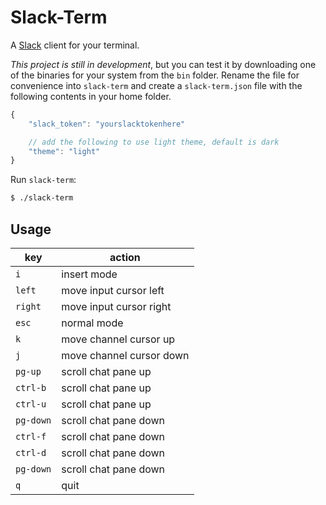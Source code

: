 Slack-Term
==========

A [Slack](https://slack.com) client for your terminal.

*This project is still in development*, but you can test it by downloading one
of the binaries for your system from the `bin` folder. Rename the file for
convenience into `slack-term` and create a `slack-term.json` file with
the following contents in your home folder.

```javascript
{
    "slack_token": "yourslacktokenhere"

    // add the following to use light theme, default is dark
    "theme": "light"
}
```

Run `slack-term`: 

```bash
$ ./slack-term
```

Usage
-----

| key       | action                   |
|-----------|--------------------------|
| `i`       | insert mode              |
| `left`    | move input cursor left   |
| `right`   | move input cursor right  |
| `esc`     | normal mode              |
| `k`       | move channel cursor up   |
| `j`       | move channel cursor down |
| `pg-up`   | scroll chat pane up      |
| `ctrl-b`  | scroll chat pane up      |
| `ctrl-u`  | scroll chat pane up      |
| `pg-down` | scroll chat pane down    |
| `ctrl-f`  | scroll chat pane down    |
| `ctrl-d`  | scroll chat pane down    |
| `pg-down` | scroll chat pane down    |
| `q`       | quit                     |

